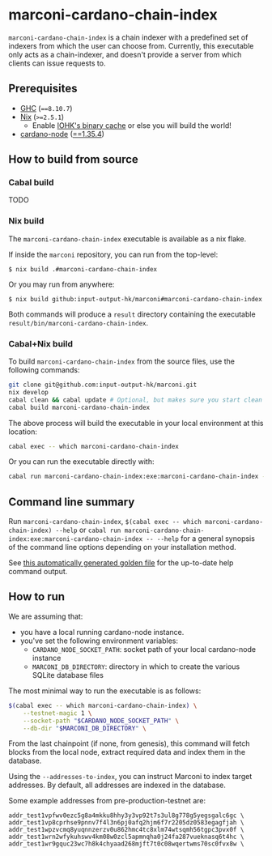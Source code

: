 # marconi-cardano-chain-index

`marconi-cardano-chain-index` is a chain indexer with a predefined set of indexers from which the user can choose from.
Currently, this executable only acts as a chain-indexer, and doesn't provide a server from which clients can issue requests to.

## Prerequisites

* [GHC](https://www.haskell.org/downloads/) (`==8.10.7`)
* [Nix](https://nixos.org/download.html) (`>=2.5.1`)
  * Enable [IOHK's binary cache](https://iohk.zendesk.com/hc/en-us/articles/900000673963-Installing-Nix-on-Linux-distribution-and-setting-up-IOHK-binaries) or else you will build the world!
* [cardano-node](https://github.com/input-output-hk/cardano-node) ([==1.35.4](https://github.com/input-output-hk/cardano-node/releases/tag/1.35.4))

## How to build from source

### Cabal build

TODO

### Nix build

The `marconi-cardano-chain-index` executable is available as a nix flake.

If inside the `marconi` repository, you can run from the top-level:

```
$ nix build .#marconi-cardano-chain-index
```

Or you may run from anywhere:

```
$ nix build github:input-output-hk/marconi#marconi-cardano-chain-index
```

Both commands will produce a `result` directory containing the executable
`result/bin/marconi-cardano-chain-index`.

### Cabal+Nix build

To build `marconi-cardano-chain-index` from the source files, use the following commands:

```sh
git clone git@github.com:input-output-hk/marconi.git
nix develop
cabal clean && cabal update # Optional, but makes sure you start clean
cabal build marconi-cardano-chain-index
```

The above process will build the executable in your local environment at this location:

```sh
cabal exec -- which marconi-cardano-chain-index
```

Or you can run the executable directly with:

```sh
cabal run marconi-cardano-chain-index:exe:marconi-cardano-chain-index -- --help
```

## Command line summary

Run `marconi-cardano-chain-index`, `$(cabal exec -- which marconi-cardano-chain-index) --help` or `cabal run marconi-cardano-chain-index:exe:marconi-cardano-chain-index -- --help` for a general synopsis of the command line options depending on your installation method.

See [this automatically generated golden file](./test/Spec/Golden/Cli/marconi-cardano-chain-index___help.help) for the up-to-date help command output.

## How to run

We are assuming that:

* you have a local running cardano-node instance.
* you've set the following environment variables:
  * `CARDANO_NODE_SOCKET_PATH`: socket path of your local cardano-node instance
  * `MARCONI_DB_DIRECTORY`: directory in which to create the various SQLite database files

The most minimal way to run the executable is as follows:

```sh
$(cabal exec -- which marconi-cardano-chain-index) \
    --testnet-magic 1 \
    --socket-path "$CARDANO_NODE_SOCKET_PATH" \
    --db-dir "$MARCONI_DB_DIRECTORY" \
```

From the last chainpoint (if none, from genesis), this command will fetch blocks from the local node, extract required data and index them in the database.

Using the `--addresses-to-index`, you can instruct Marconi to index target addresses.
By default, all addresses are indexed in the database.

Some example addresses from pre-production-testnet are:

```
addr_test1vpfwv0ezc5g8a4mkku8hhy3y3vp92t7s3ul8g778g5yegsgalc6gc \
addr_test1vp8cprhse9pnnv7f4l3n6pj0afq2hjm6f7r2205dz0583egagfjah \
addr_test1wpzvcmq8yuqnnzerzv0u862hmc4tc8xlm74wtsqmh56tgpc3pvx0f \
addr_test1wrn2wfykuhswv4km08w0zcl5apmnqha0j24fa287vueknasq6t4hc \
addr_test1wr9gquc23wc7h8k4chyaad268mjft7t0c08wqertwms70sc0fvx8w \
```
